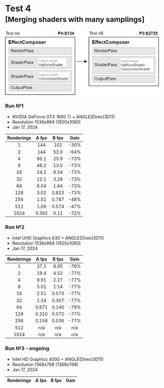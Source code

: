 # Test 4<br><small>[Merging shaders with many samplings]</small>

<img src="diagram.png">



### Run №1

* NVIDIA GeForce GTX 1660 Ti + ANGLE(Direct3D11)
* Resolution 1536x864 (1920x1080)
* Jan 17, 2024

| Renderings | A fps | B fps | Gain |
| :-: | :-: | :-: | :-: |
| 1 | 144 | 101 | -30% |
| 2 | 144 | 52.0 | -64% |
| 4 | 95.1 | 25.9 | -73% |
| 8 | 48.2 | 13.0 | -73% |
| 16 | 24.2 | 6.54 | -73% |
| 32 | 12.1 | 3.29 | -73% |
| 64 | 6.04 | 1.64 | -73% |
| 128 | 3.02 | 0.823 | -73% |
| 256 | 1.51 | 0.787 | -48% |
| 512 | 1.09 | 0.574 | -47% |
| 1024 | 0.392 | 0.11 | -72% |


### Run №2

* Intel UHD Graphics 630 + ANGLE(Direct3D11)
* Resolution 1536x864 (1920x1080)
* Jan 17, 2024

| Renderings | A fps | B fps | Gain |
| :-: | :-: | :-: | :-: |
| 1 | 37.1 | 8.95 | -76% |
| 2 | 19.4 | 4.52 | -77% |
| 4 | 9.91 | 2.27 | -77% |
| 8 | 5.01 | 1.14 | -77% |
| 16 | 2.51 | 0.573 | -77% |
| 32 | 1.34 | 0.307 | -77% |
| 64 | 0.671 | 0.140 | -79% |
| 128 | 0.310 | 0.072 | -77% |
| 256 | 0.158 | 0.036 | -77% |
| 512 | n/a | n/a | n/a |
| 1024 | n/a | n/a | n/a |


### Run №3 - ongoing

* Intel HD Graphics 4000 + ANGLE(Direct3D11)
* Resolution 1368x768 (1368x768)
* Jan 17, 2024

| Renderings | A fps | B fps | Gain |
| :-: | :-: | :-: | :-: |
<!--
| 1 | 36.8 | 35.0 | -5% |
| 2 | 27.2 | 31.8 | +17% |
| 4 | 17.1 | 25.0 | +46% |
| 8 | 11.0 | 18.5 | +68% |
| 16 | 6.22 | 12.9 | +108% |
| 32 | 3.35 | 6.69 | +100% |
| 64 | 1.71 | 3.46 | +102% |
| 128 | 0.868 | 1.76 | +103% |
| 256 | 0.437 | 0.894 | +105% |
| 512 | 0.219 | 0.450 | +106% |
| 1024 | 0.110 | 0.226 | +106% |
-->
